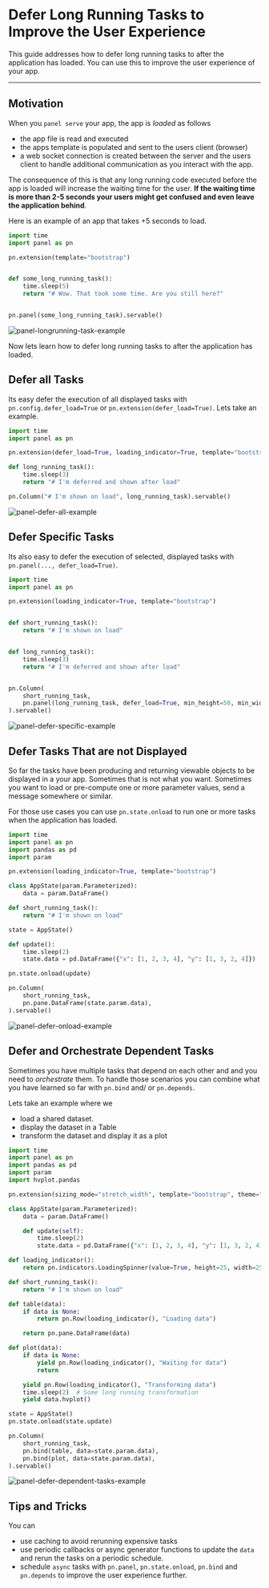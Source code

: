 # Defer Long Running Tasks to Improve the User Experience

This guide addresses how to defer long running tasks to after the application has loaded.
You can use this to improve the user experience of your app.

---

## Motivation

When you `panel serve` your app, the app is *loaded* as follows

- the app file is read and executed
- the apps template is populated and sent to the users client (browser)
- a web socket connection is created between the server and the users client to handle additional communication as you interact with the app.

The consequence of this is that any long running code executed before the app is loaded will increase the waiting time for the user. **If the waiting time is more than 2-5 seconds your users might get confused and even leave the application behind**.

Here is an example of an app that takes +5 seconds to load.

```python
import time
import panel as pn

pn.extension(template="bootstrap")


def some_long_running_task():
    time.sleep(5)
    return "# Wow. That took some time. Are you still here?"


pn.panel(some_long_running_task).servable()
```

![panel-longrunning-task-example](https://user-images.githubusercontent.com/42288570/245752515-1329b4c3-da45-41e7-b3b5-b1b4f09eecd4.gif)

Now lets learn how to defer long running tasks to after the application has loaded.

## Defer all Tasks

Its easy defer the execution of all displayed tasks with `pn.config.defer_load=True` or
`pn.extension(defer_load=True)`. Lets take an example.

```python
import time
import panel as pn

pn.extension(defer_load=True, loading_indicator=True, template="bootstrap")

def long_running_task():
    time.sleep(3)
    return "# I'm deferred and shown after load"

pn.Column("# I'm shown on load", long_running_task).servable()
```

![panel-defer-all-example](https://user-images.githubusercontent.com/42288570/245752511-b2970c4c-7144-4b1a-af36-4c90b1873de6.gif)

## Defer Specific Tasks

Its also easy to defer the execution of selected, displayed tasks with `pn.panel(..., defer_load=True)`.

```python
import time
import panel as pn

pn.extension(loading_indicator=True, template="bootstrap")


def short_running_task():
    return "# I'm shown on load"


def long_running_task():
    time.sleep(3)
    return "# I'm deferred and shown after load"


pn.Column(
    short_running_task,
    pn.panel(long_running_task, defer_load=True, min_height=50, min_width=200),
).servable()
```

![panel-defer-specific-example](https://user-images.githubusercontent.com/42288570/245752506-9ac676e9-65b2-4d9d-a01a-ce01a12dfda4.gif)

## Defer Tasks That are not Displayed

So far the tasks have been producing and returning viewable objects to be displayed in a your app. Sometimes that is not what you want. Sometimes you want to load or pre-compute one or more parameter values, send a message somewhere or similar.

For those use cases you can use `pn.state.onload` to run one or more tasks when the application has loaded.

```python
import time
import panel as pn
import pandas as pd
import param

pn.extension(loading_indicator=True, template="bootstrap")

class AppState(param.Parameterized):
    data = param.DataFrame()

def short_running_task():
    return "# I'm shown on load"

state = AppState()

def update():
    time.sleep(2)
    state.data = pd.DataFrame({"x": [1, 2, 3, 4], "y": [1, 3, 2, 4]})

pn.state.onload(update)

pn.Column(
    short_running_task,
    pn.pane.DataFrame(state.param.data),
).servable()
```

![panel-defer-onload-example](https://user-images.githubusercontent.com/42288570/245752503-a8042242-503e-4ba3-ad24-1f1a16aac058.gif)

## Defer and Orchestrate Dependent Tasks

Sometimes you have multiple tasks that depend on each other and and you need to *orchestrate* them. To handle those scenarios you can combine what you have learned so far with `pn.bind` and/ or `pn.depends`.

Lets take an example where we

- load a shared dataset.
- display the dataset in a Table
- transform the dataset and display it as a plot

```python
import time
import panel as pn
import pandas as pd
import param
import hvplot.pandas

pn.extension(sizing_mode="stretch_width", template="bootstrap", theme="dark")

class AppState(param.Parameterized):
    data = param.DataFrame()

    def update(self):
        time.sleep(2)
        state.data = pd.DataFrame({"x": [1, 2, 3, 4], "y": [1, 3, 2, 4]})

def loading_indicator():
    return pn.indicators.LoadingSpinner(value=True, height=25, width=25, align="center")

def short_running_task():
    return "# I'm shown on load"

def table(data):
    if data is None:
        return pn.Row(loading_indicator(), "Loading data")

    return pn.pane.DataFrame(data)

def plot(data):
    if data is None:
        yield pn.Row(loading_indicator(), "Waiting for data")
        return

    yield pn.Row(loading_indicator(), "Transforming data")
    time.sleep(2)  # Some long running transformation
    yield data.hvplot()

state = AppState()
pn.state.onload(state.update)

pn.Column(
    short_running_task,
    pn.bind(table, data=state.param.data),
    pn.bind(plot, data=state.param.data),
).servable()
```

![panel-defer-dependent-tasks-example](https://user-images.githubusercontent.com/42288570/245752488-b2963489-bdff-4323-b801-03a763992af9.gif)

## Tips and Tricks

You can

- use caching to avoid rerunning expensive tasks
- use periodic callbacks or async generator functions to update the `data` and rerun the tasks on a periodic schedule.
- schedule `async` tasks with `pn.panel`, `pn.state.onload`, `pn.bind` and `pn.depends` to improve the user experience further.
